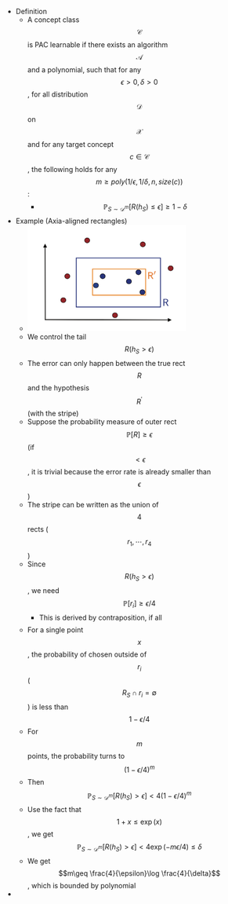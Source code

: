 - Definition
	- A concept class $$\mathcal C$$ is PAC learnable if there exists an algorithm $$\mathcal A$$ and a polynomial, such that for any $$\epsilon> 0, \delta >0$$, for all distribution $$\mathcal D$$ on $$\mathcal X$$ and for any target concept $$c\in\mathcal C$$, the following holds for any $$m\geq poly(1/\epsilon, 1/\delta, n, size(c))$$:
		- $$\mathbb{P}_{S\sim\mathcal D^m}[R(h_S)\leq\epsilon]\geq 1-\delta$$
- Example (Axia-aligned rectangles)
	- ![image.png](../assets/image_1681885102792_0.png)
	- We control the tail $$R(h_S> \epsilon)$$
	- The error can only happen between the true rect $$R$$ and the hypothesis $$R^\prime$$ (with the stripe)
	- Suppose the probability measure of outer rect $$\mathbb{P}[R] \geq \epsilon$$ (if $$< \epsilon$$, it is trivial because the error rate is already smaller than $$\epsilon$$)
	- The stripe can be written as the union of $$4$$ rects ($$r_1, \cdots, r_4$$)
	- Since $$R(h_S> \epsilon)$$, we need $$\mathbb{P}[r_i]\geq \epsilon/4$$
		- This is derived by contraposition, if all $$\mathbb{}$$
	- For a single point $$x$$, the probability of chosen outside of $$r_i$$ ($$R_S\cap r_i=\emptyset$$) is less than $$1-\epsilon/4$$
	- For $$m$$ points, the probability turns to $$(1-\epsilon/4)^m$$
	- Then $$\mathbb{P}_{S\sim\mathcal D^m}[R(h_S)>\epsilon] < 4(1-\epsilon/4)^m$$
	- Use the fact that $$1+x\leq \exp(x)$$, we get $$\mathbb{P}_{S\sim\mathcal D^m}[R(h_S)>\epsilon] < 4\exp(-m\epsilon /4) \leq \delta$$
	- We get $$m\geq \frac{4}{\epsilon}\log \frac{4}{\delta}$$, which is bounded by polynomial
-